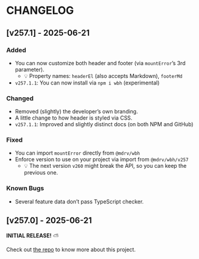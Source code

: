 # CHANGELOG

## [v257.1] - 2025-06-21

### Added

-   You can now customize both header and footer (via `mountError`’s 3rd parameter).
    -   💡 Property names: `headerEl` (also accepts Markdown), `footerMd`
-   `v257.1.1`: You can now install via `npm i wbh` (experimental)

### Changed

-   Removed (slightly) the developer’s own branding.
-   A little change to how header is styled via CSS.
-   `v257.1.1`: Improved and slightly distinct docs (on both NPM and GitHub)

### Fixed

-   You can import `mountError` directly from `@mdrv/wbh`
-   Enforce version to use on your project via import from `@mdrv/wbh/v257`
    -   💡 The next version `v260` might break the API, so you can keep the previous one.

### Known Bugs

-   Several feature data don’t pass TypeScript checker.

## [v257.0] - 2025-06-21
 
**INITIAL RELEASE!** ⛅

Check out [the repo](https://github.com/mdrv/wbh) to know more about this project.
